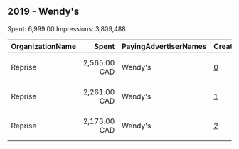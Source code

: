 ## 2019 - Wendy's 
Spent: 6,999.00
Impressions: 3,809,488

|OrganizationName|Spent|PayingAdvertiserNames|CreativeUrls|Impressions|Genders|AgeBrackets|CountryCodes|BillingAddresses|CandidateBallotInformation|
|:---|---:|:---|:---|---:|:---|:---|:---|:---|:---|
|Reprise|2,565.00 CAD|Wendy's|[0](https://www.snap.com/political-ads/asset/8d4fafd435b50fdec2e1923cf11262e2bed9721e8c5b2be0ba2a0661c75074ae?mediaType=mp4)|1,387,281||25+|canada|"10 Bay St 9th Floor,Toronto,M5J 2S3,CA"||
|Reprise|2,261.00 CAD|Wendy's|[1](https://www.snap.com/political-ads/asset/5164e702bf95bd4acd51e6d6abc974b00188a0735f7855f241f3f00b822726b9?mediaType=mp4)|1,234,888||25+|canada|"10 Bay St 9th Floor,Toronto,M5J 2S3,CA"||
|Reprise|2,173.00 CAD|Wendy's|[2](https://www.snap.com/political-ads/asset/456be61e2b17633288fc3a88881899593b297a59dc7b0cfd9cfc1eb7a1835fdc?mediaType=mp4)|1,187,319||25+|canada|"10 Bay St 9th Floor,Toronto,M5J 2S3,CA"||
